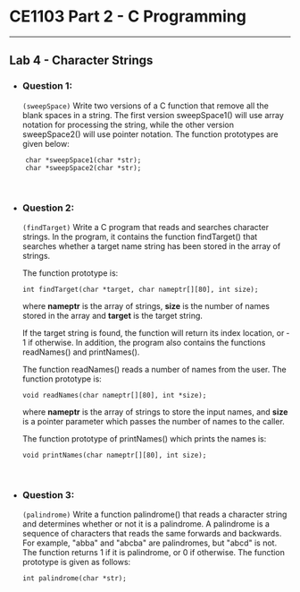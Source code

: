 # **CE1103 Part 2 - C Programming**
--- 


## **Lab 4 - Character Strings**

* ### Question 1:
    `(sweepSpace)` Write two versions of a C function that remove all the blank spaces in a string.
    The first version sweepSpace1() will use array notation for processing the string, while the
    other version sweepSpace2() will use pointer notation. The function prototypes are given
    below:

```
    char *sweepSpace1(char *str);
    char *sweepSpace2(char *str);
```


&nbsp;

* ### Question 2:

    `(findTarget)` Write a C program that reads and searches character strings. In the program, it
    contains the function findTarget() that searches whether a target name string has been
    stored in the array of strings. 
    
    The function prototype is:

    ```
    int findTarget(char *target, char nameptr[][80], int size);
    ```

    where **nameptr** is the array of strings, **size** is the number of names stored in the array and
    **target** is the target string. 

    If the target string is found, the function will return its index location, or ‐1 if otherwise. In addition, the program also contains the functions readNames() and printNames(). 
    
    The function readNames() reads a number of names from the user. 
    The function prototype is:

    ```
    void readNames(char nameptr[][80], int *size);
    ```

    where **nameptr** is the array of strings to store the input names, and **size** is a pointer
    parameter which passes the number of names to the caller. 
    
    
    The function prototype of printNames() which prints the names is:

    ```
    void printNames(char nameptr[][80], int size);
    ```


&nbsp;

* ### Question 3:

    `(palindrome)` Write a function palindrome() that reads a character string and determines
    whether or not it is a palindrome. A palindrome is a sequence of characters that reads the
    same forwards and backwards. For example, "abba" and "abcba" are palindromes, but
    "abcd" is not. The function returns 1 if it is palindrome, or 0 if otherwise. The function
    prototype is given as follows:

    ```
    int palindrome(char *str);
    ```